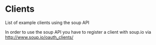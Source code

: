 Clients
=======

List of example clients using the soup API


In order to use the soup API you have to register a client
with soup.io via http://www.soup.io/oauth_clients/
